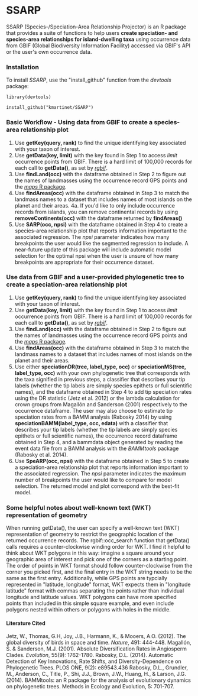 # SSARP

SSARP (Species-/Speciation-Area Relationship Projector) is an R package that provides a suite of functions to help users **create speciation- and species-area relationships for island-dwelling taxa** using occurrence data from GBIF (Global Biodiversity Information Facility) accessed via GBIF's API or the user's own occurrence data.

### Installation

To install *SSARP*, use the "install_github" function from the *devtools* package:
```
library(devtools)

install_github("kmartinet/SSARP")
```

### Basic Workflow - Using data from GBIF to create a species-area relationship plot

1. Use **getKey(query, rank)** to find the unique identifying key associated with your taxon of interest.  
2. Use **getData(key, limit)** with the key found in Step 1 to access *limit* occurrence points from GBIF. There is a hard limit of 100,000 records for each call to **getData()**, as set by [*rgbif*](https://www.gbif.org/tool/81747/rgbif).  
3. Use **findLand(occ)** with the dataframe obtained in Step 2 to figure out the names of landmasses using the occurrence record GPS points and the [*maps* R package](https://cran.r-project.org/web/packages/maps/index.html).  
4. Use **findAreas(occ)** with the dataframe obtained in Step 3 to match the landmass names to a dataset that includes names of most islands on the planet and their areas.
4a. If you'd like to only include occurrence records from islands, you can remove continental records by using **removeContinents(occ)** with the dataframe returned by **findAreas()**
5. Use **SARP(occ, npsi)** with the dataframe obtained in Step 4 to create a species-area relationship plot that reports information important to the associated regression. The *npsi* parameter indicates how many breakpoints the user would like the segmented regression to include. A near-future update of this package will include automatic model selection for the optimal npsi when the user is unsure of how many breakpoints are appropriate for their occurrence dataset.

### Use data from GBIF and a user-provided phylogenetic tree to create a speciation-area relationship plot

1. Use **getKey(query, rank)** to find the unique identifying key associated with your taxon of interest.
2. Use **getData(key, limit)** with the key found in Step 1 to access *limit* occurrence points from GBIF. There is a hard limit of 100,000 records for each call to **getData()**, as set by [*rgbif*](https://www.gbif.org/tool/81747/rgbif).
3. Use **findLand(occ)** with the dataframe obtained in Step 2 to figure out the names of landmasses using the occurrence record GPS points and the [*maps* R package](https://cran.r-project.org/web/packages/maps/index.html).
4. Use **findAreas(occ)** with the dataframe obtained in Step 3 to match the landmass names to a dataset that includes names of most islands on the planet and their areas.
5. Use either **speciationDR(tree, label_type, occ)** or **speciationMS(tree, label_type, occ)** with your own phylogenetic tree that corresponds with the taxa signified in previous steps, a classifier that describes your tip labels (whether the tip labels are simply species epithets or full scientific names), and the dataframe obtained in Step 4 to add tip speciation rates using the DR statistic (Jetz et al. 2012) or the lambda calculation for crown groups from Magallόn and Sanderson (2001) respectively to the occurrence dataframe. The user may also choose to estimate tip speciation rates from a BAMM analysis (Rabosky 2014) by using **speciationBAMM(label_type, occ, edata)** with a classifier that describes your tip labels (whether the tip labels are simply species epithets or full scientific names), the occurrence record dataframe obtained in Step 4, and a bammdata object generated by reading the event data file from a BAMM analysis with the *BAMMtools* package (Rabosky et al. 2014).
6. Use **SpeARP(occ, npsi)** with the dataframe obtained in Step 5 to create a speciation-area relationship plot that reports information important to the associated regression. The *npsi* parameter indicates the maximum number of breakpoints the user would like to compare for model selection. The returned model and plot correspond with the best-fit model.

### Some helpful notes about well-known text (WKT) representation of geometry
When running getData(), the user can specify a well-known text (WKT) representation of geometry to restrict the geographic location of the returned occurrence records. The rgbif::occ_search function that getData() calls requires a counter-clockwise winding order for WKT. I find it helpful to think about WKT polygons in this way: imagine a square around your geographic area of interest and pick one of the corners as a starting point. The order of points in WKT format should follow counter-clockwise from the corner you picked first, and the final entry in the WKT string needs to be the same as the first entry. Additionally, while GPS points are typcially represented in "latitude, longitude" format, WKT expects them in "longitude latitude" format with commas separating the points rather than individual longitude and latitude values. WKT polygons can have more specified points than included in this simple square example, and even include polygons nested within others or polygons with holes in the middle. 

#### Literature Cited
Jetz, W., Thomas, G.H, Joy, J.B., Harmann, K., & Mooers, A.O. (2012). The global diversity of birds in space and time. *Nature*, 491: 444-448.
Magallόn, S. & Sanderson, M.J. (2001). Absolute Diversification Rates in Angiosperm Clades. *Evolution*, 55(9): 1762-1780.
Rabosky, D.L. (2014). Automatic Detection of Key Innovations, Rate Shifts, and Diversity-Dependence on Phylogenetic Trees. PLOS ONE, 9(2): e89543.436
Rabosky, D.L., Grundler, M., Anderson, C., Title, P., Shi, J.J., Brown, J.W., Huang, H., & Larson, J.G. (2014). BAMMtools: an R package for the analysis of evolutionary dynamics on phylogenetic trees. Methods in Ecology and Evolution, 5: 701-707.
